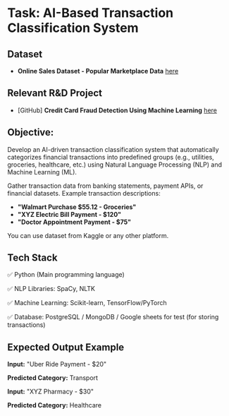 # Task: AI-Based Transaction Classification System

## Dataset
- __Online Sales Dataset - Popular Marketplace Data__ [here](https://www.kaggle.com/datasets/shreyanshverma27/online-sales-dataset-popular-marketplace-data)

## Relevant R&D Project

- [GitHub] __Credit Card Fraud Detection Using Machine Learning__ [here](https://github.com/Anas436/Credit-Card-Fraud-Detection-Machine-Learning)

## Objective:
Develop an AI-driven transaction classification system that automatically categorizes financial transactions into predefined groups (e.g., utilities, groceries, healthcare, etc.) using Natural Language Processing (NLP) and Machine Learning (ML).

Gather transaction data from banking statements, payment APIs, or financial datasets.
Example transaction descriptions:

  - __"Walmart Purchase $55.12 - Groceries"__ 
- __"XYZ Electric Bill Payment - $120"__ 
-  __"Doctor Appointment Payment - $75"__
  
  You can use dataset from Kaggle or any other platform.

## Tech Stack
✅ Python (Main programming language)

✅ NLP Libraries: SpaCy, NLTK

✅ Machine Learning: Scikit-learn, TensorFlow/PyTorch

✅ Database: PostgreSQL / MongoDB / Google sheets for test (for storing transactions)

## Expected Output Example

__Input:__ "Uber Ride Payment - $20"

__Predicted Category:__ Transport

__Input:__ "XYZ Pharmacy - $30"

__Predicted Category:__ Healthcare
